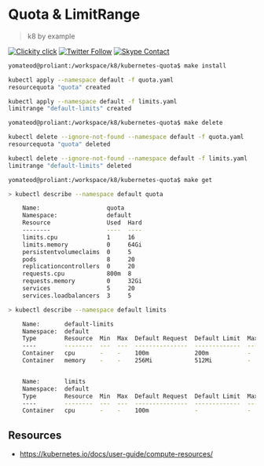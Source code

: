 # Quota & LimitRange

> k8 by example

[![Clickity click](https://img.shields.io/badge/matthewdavis.io-k8%20by%examples-ff69b4.svg?style=flat-square)](https://k8.matthewdavis.io)
[![Twitter Follow](https://img.shields.io/twitter/follow/yomateod.svg?label=Follow&style=flat-square)](https://twitter.com/yomateod) [![Skype Contact](https://img.shields.io/badge/skype%20id-appsoa-blue.svg?style=flat-square)](skype:appsoa?chat)

```bash
yomateod@proliant:/workspace/k8/kubernetes-quota$ make install

kubectl apply --namespace default -f quota.yaml
resourcequota "quota" created

kubectl apply --namespace default -f limits.yaml
limitrange "default-limits" created
```

```bash
yomateod@proliant:/workspace/k8/kubernetes-quota$ make delete

kubectl delete --ignore-not-found --namespace default -f quota.yaml
resourcequota "quota" deleted

kubectl delete --ignore-not-found --namespace default -f limits.yaml
limitrange "default-limits" deleted
```

```bash
yomateod@proliant:/workspace/k8/kubernetes-quota$ make get

> kubectl describe --namespace default quota

    Name:                   quota
    Namespace:              default
    Resource                Used  Hard
    --------                ----  ----
    limits.cpu              1     16
    limits.memory           0     64Gi
    persistentvolumeclaims  0     5
    pods                    8     20
    replicationcontrollers  0     20
    requests.cpu            800m  8
    requests.memory         0     32Gi
    services                5     20
    services.loadbalancers  3     5

> kubectl describe --namespace default limits

    Name:       default-limits
    Namespace:  default
    Type        Resource  Min  Max  Default Request  Default Limit  Max Limit/Request Ratio
    ----        --------  ---  ---  ---------------  -------------  -----------------------
    Container   cpu       -    -    100m             200m           -
    Container   memory    -    -    256Mi            512Mi          -


    Name:       limits
    Namespace:  default
    Type        Resource  Min  Max  Default Request  Default Limit  Max Limit/Request Ratio
    ----        --------  ---  ---  ---------------  -------------  -----------------------
    Container   cpu       -    -    100m             -              -
```

## Resources

* https://kubernetes.io/docs/user-guide/compute-resources/
